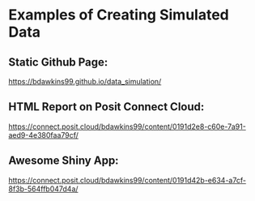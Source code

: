 # Examples of Creating Simulated Data

## **Static Github Page:**

<https://bdawkins99.github.io/data_simulation/>

## **HTML Report on Posit Connect Cloud:**

<https://connect.posit.cloud/bdawkins99/content/0191d2e8-c60e-7a91-aed9-4e380faa79cf/>

## **Awesome Shiny App:**
<https://connect.posit.cloud/bdawkins99/content/0191d42b-e634-a7cf-8f3b-564ffb047d4a/>
